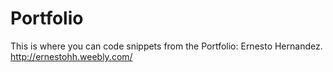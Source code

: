 # Portfolio

This is where you can code snippets from the Portfolio: Ernesto Hernandez. 
http://ernestohh.weebly.com/
